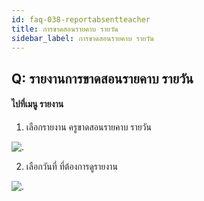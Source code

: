 ```yaml
---
id: faq-038-reportabsentteacher
title: การขาดสอนรายคาบ รายวัน
sidebar_label: การขาดสอนรายคาบ รายวัน
---
```


## Q: รายงานการขาดสอนรายคาบ รายวัน

#### ไปที่เมนู รายงาน

1.  เลือกรายงาน ครูขาดสอนรายคาบ รายวัน

![.](/img/manual/faq/39.jpg)

2.  เลือกวันที่ ที่ต้องการดูรายงาน

![.](/img/manual/faq/39_1.jpg)
